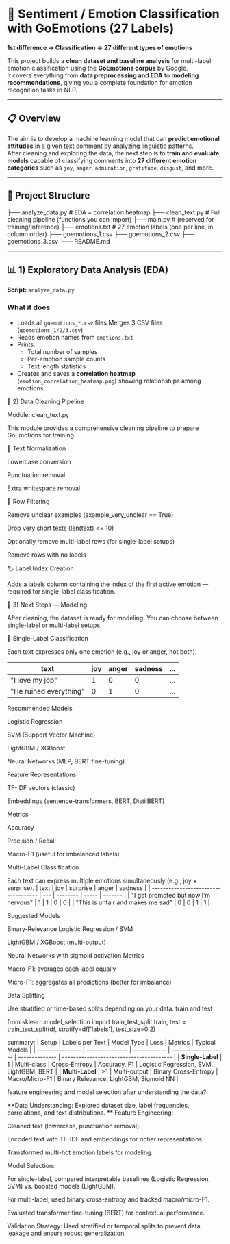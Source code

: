 # 🧠 Sentiment / Emotion Classification with GoEmotions (27 Labels)

**1st difference → Classification → 27 different types of emotions**

This project builds a **clean dataset and baseline analysis** for multi-label emotion classification using the **GoEmotions corpus** by Google.  
It covers everything from **data preprocessing and EDA** to **modeling recommendations**, giving you a complete foundation for emotion recognition tasks in NLP.

---

## 📋 Overview

The aim is to develop a machine learning model that can **predict emotional attitudes** in a given text comment by analyzing linguistic patterns.  
After cleaning and exploring the data, the next step is to **train and evaluate models** capable of classifying comments into **27 different emotion categories** such as `joy`, `anger`, `admiration`, `gratitude`, `disgust`, and more.

---

## 📁 Project Structure

├── analyze_data.py # EDA + correlation heatmap
├── clean_text.py # Full cleaning pipeline (functions you can import)
├── main.py # (reserved for training/inference)
├── emotions.txt # 27 emotion labels (one per line, in column order)
├── goemotions_1.csv
├── goemotions_2.csv
├── goemotions_3.csv
└── README.md


---

## 📊 1) Exploratory Data Analysis (EDA)

**Script:** `analyze_data.py`

### What it does
- Loads all `goemotions_*.csv` files.Merges 3 CSV files (`goemotions_1/2/3.csv`)
- Reads emotion names from `emotions.txt`  
- Prints:
  - Total number of samples  
  - Per-emotion sample counts  
  - Text length statistics  
- Creates and saves a **correlation heatmap** (`emotion_correlation_heatmap.png`) showing relationships among emotions.

🧹 2) Data Cleaning Pipeline

Module: clean_text.py

This module provides a comprehensive cleaning pipeline to prepare GoEmotions for training.

🧽 Text Normalization

Lowercase conversion

Punctuation removal

Extra whitespace removal

🧩 Row Filtering

Remove unclear examples (example_very_unclear == True)

Drop very short texts (len(text) <= 10)

Optionally remove multi-label rows (for single-label setups)

Remove rows with no labels

🏷️ Label Index Creation

Adds a labels column containing the index of the first active emotion — required for single-label classification.

🧪 3) Next Steps — Modeling

After cleaning, the dataset is ready for modeling.
You can choose between single-label or multi-label setups.

🔹 Single-Label Classification

Each text expresses only one emotion (e.g., joy or anger, not both).

| text                   | joy | anger | sadness | ... |
| ---------------------- | --- | ----- | ------- | --- |
| "I love my job"        | 1   | 0     | 0       | ... |
| "He ruined everything" | 0   | 1     | 0       | ... |


Recommended Models

Logistic Regression

SVM (Support Vector Machine)

LightGBM / XGBoost

Neural Networks (MLP, BERT fine-tuning)

Feature Representations

TF-IDF vectors (classic)

Embeddings (sentence-transformers, BERT, DistilBERT)

Metrics

Accuracy

Precision / Recall

Macro-F1 (useful for imbalanced labels)

Multi-Label Classification

Each text can express multiple emotions simultaneously (e.g., joy + surprise).
| text                                 | joy | surprise | anger | sadness |
| ------------------------------------ | --- | -------- | ----- | ------- |
| "I got promoted but now I’m nervous" | 1   | 1        | 0     | 0       |
| "This is unfair and makes me sad"    | 0   | 0        | 1     | 1       |

Suggested Models

Binary-Relevance Logistic Regression / SVM

LightGBM / XGBoost (multi-output)

Neural Networks with sigmoid activation
Metrics

Macro-F1: averages each label equally

Micro-F1: aggregates all predictions (better for imbalance)

Data Splitting

Use stratified or time-based splits depending on your data. train and test

from sklearn.model_selection import train_test_split
train, test = train_test_split(df, stratify=df['labels'], test_size=0.2)

summary: 
| Setup            | Labels per Text | Model Type   | Loss                 | Metrics        | Typical Models                           |
| ---------------- | --------------- | ------------ | -------------------- | -------------- | ---------------------------------------- |
| **Single-Label** | 1               | Multi-class  | Cross-Entropy        | Accuracy, F1   | Logistic Regression, SVM, LightGBM, BERT |
| **Multi-Label**  | >1              | Multi-output | Binary Cross-Entropy | Macro/Micro-F1 | Binary Relevance, LightGBM, Sigmoid NN   |

feature engineering and model selection after understanding the data?

**Data Understanding: Explored dataset size, label frequencies, correlations, and text distributions.
**
Feature Engineering:

Cleaned text (lowercase, punctuation removal).

Encoded text with TF-IDF and embeddings for richer representations.

Transformed multi-hot emotion labels for modeling.

Model Selection:

For single-label, compared interpretable baselines (Logistic Regression, SVM) vs. boosted models (LightGBM).

For multi-label, used binary cross-entropy and tracked macro/micro-F1.

Evaluated transformer fine-tuning (BERT) for contextual performance.

Validation Strategy: Used stratified or temporal splits to prevent data leakage and ensure robust generalization.


